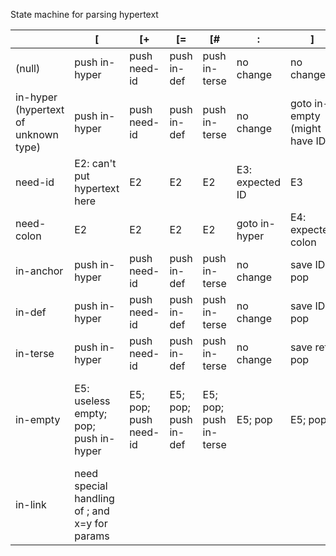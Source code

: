 State machine for parsing hypertext

&nbsp; | [ | [+ | [= | [# | : | \] | @ | other | EOL
 --- | --- | --- | --- | --- | --- | --- | --- | --- | ---
(null) | push in-hyper | push need-id | push in-def | push in-terse | no change | no change | no change | no change | no change
in-hyper (hypertext of unknown type) | push in-hyper | push need-id | push in-def | push in-terse | no change | goto in-empty (might have ID) | goto in-link | goto in-anchor | E1: expected ] x recursed layers
need-id | E2: can't put hypertext here | E2 | E2 | E2 | E3: expected ID | E3 | E3 | goto need-colon | E3 + E1
need-colon | E2 | E2 | E2 | E2 | goto in-hyper | E4: expected colon | E4 | no change | E4 + E3 + E1
in-anchor | push in-hyper | push need-id | push in-def | push in-terse | no change | save ID; pop | no change | no change | E1
in-def | push in-hyper | push need-id | push in-def | push in-terse | no change | save ID; pop | no change | no change | E1
in-terse | push in-hyper | push need-id | push in-def | push in-terse | no change | save ref; pop | no change | no change | E1
in-empty | E5: useless empty; pop; push in-hyper | E5; pop; push need-id | E5; pop; push in-def | E5; pop; push in-terse | E5; pop | E5; pop | E5; pop | if ( goto show-raw else E5; pop | E5
in-link | need special handling of ; and x=y for params

